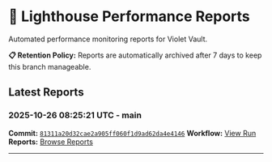 # 🔦 Lighthouse Performance Reports

Automated performance monitoring reports for Violet Vault.

**📋 Retention Policy:** Reports are automatically archived after 7 days to keep this branch manageable.

## Latest Reports

### 2025-10-26 08:25:21 UTC - main

**Commit:** [`81311a20d32cae2a905ff060f1d9ad62da4e4146`](https://github.com/thef4tdaddy/violet-vault/commit/81311a20d32cae2a905ff060f1d9ad62da4e4146)
**Workflow:** [View Run](https://github.com/thef4tdaddy/violet-vault/actions/runs/18815320581)
**Reports:** [Browse Reports](https://github.com/thef4tdaddy/violet-vault/tree/lighthouse-reports/reports/main/2025-10-26_08-25-19)


---

